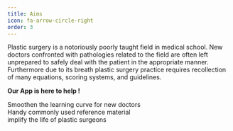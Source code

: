 ```yaml
---
title: Aims
icon: fa-arrow-circle-right
order: 3
---
```


Plastic surgery is a notoriously poorly taught field in medical school. New doctors confronted with pathologies related to the field are often left unprepared to safely deal with the patient in the appropriate manner. Furthermore due to its breath plastic surgery practice requires recollection of many equations, scoring systems, and guidelines.

**Our App is here to help !** 

Smoothen the learning curve for new doctors  
Handy commonly used reference material  
implify the life of plastic surgeons  
